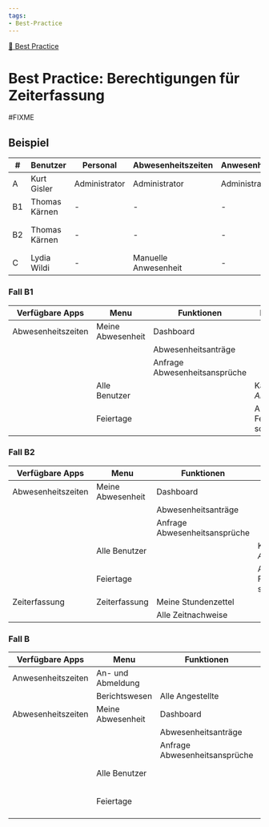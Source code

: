 ```yaml
---
tags:
- Best-Practice
---
```

[🔗 Best Practice](Best%20Practice.md)
# Best Practice: Berechtigungen für Zeiterfassung

#FIXME 

## Beispiel

| #   | Benutzer      | Personal      | Abwesenheitszeiten   | Anwesenheitszeiten | Zeiterfassung               |
| --- | ------------- | ------------- | -------------------- | ------------------ | --------------------------- |
| A   | Kurt Gisler   | Administrator | Administrator        | Administrator      | Administrator               |
| B1  | Thomas Kärnen | -             | -                    | -                  | -                           |
| B2  | Thomas Kärnen | -             | -                    | -                  | Alle Stundennachweise sehen |
| C   | Lydia Wildi   | -             | Manuelle Anwesenheit | -                  | -                           |

### Fall B1

| Verfügbare Apps    | Menu              | Funktionen                    | Bemerkungen                              |
| ------------------ | ----------------- | ----------------------------- | ---------------------------------------- |
| Abwesenheitszeiten | Meine Abwesenheit | Dashboard                     |                                          |
|                    |                   | Abwesenheitsanträge           |                                          |
|                    |                   | Anfrage Abwesenheitsansprüche |                                          |
|                    | Alle Benutzer     |                               | Kalender *Alle Abwesenheiten*            |
|                    | Feiertage         |                               | Ansicht alle Feiertage, schreibgeschützt |

### Fall B2

| Verfügbare Apps    | Menu              | Funktionen                    | Bemerkungen                              |
| ------------------ | ----------------- | ----------------------------- | ---------------------------------------- |
| Abwesenheitszeiten | Meine Abwesenheit | Dashboard                     |                                          |
|                    |                   | Abwesenheitsanträge           |                                          |
|                    |                   | Anfrage Abwesenheitsansprüche |                                          |
|                    | Alle Benutzer     |                               | Kalender *Alle Abwesenheiten*            |
|                    | Feiertage         |                               | Ansicht alle Feiertage, schreibgeschützt |
| Zeiterfassung      | Zeiterfassung     | Meine Stundenzettel           |                                          |
|                    |                   | Alle Zeitnachweise            |                                          |


### Fall B

| Verfügbare Apps    | Menu              | Funktionen                    | Bemerkungen                              |
| ------------------ | ----------------- | ----------------------------- | ---------------------------------------- |
| Anwesenheitszeiten | An- und Abmeldung |                               | Kiosk-Modus                              |
|                    | Berichtswesen     | Alle Angestellte              |                                          |
| Abwesenheitszeiten | Meine Abwesenheit | Dashboard                     |                                          |
|                    |                   | Abwesenheitsanträge           |                                          |
|                    |                   | Anfrage Abwesenheitsansprüche |                                          |
|                    | Alle Benutzer     |                               | Kalender *Alle Abwesenheiten*            |
|                    | Feiertage         |                               | Ansicht alle Feiertage, schreibgeschützt |
